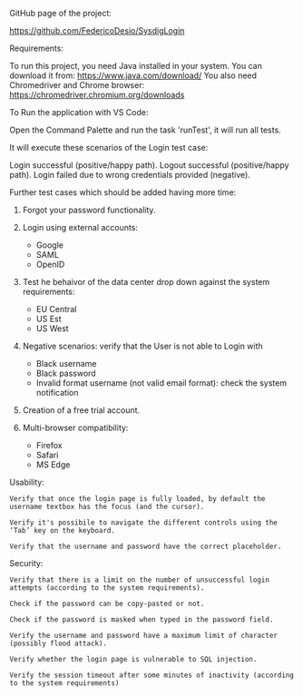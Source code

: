 GitHub page of the project:

https://github.com/FedericoDesio/SysdigLogin

Requirements:

To run this project, you need Java installed in your system. You can download it from: https://www.java.com/download/
You also need Chromedriver and Chrome browser: https://chromedriver.chromium.org/downloads

To Run the application with VS Code:

Open the Command Palette and run the task 'runTest', it will run all tests.

It will execute these scenarios of the Login test case:

Login successful (positive/happy path).
Logout successful (positive/happy path).
Login failed due to wrong credentials provided (negative).

Further test cases which should be added having more time:


1) Forgot your password functionality.

2) Login using external accounts:
    - Google
    - SAML
    - OpenID

3) Test he behaivor of the data center drop down against the system requirements:
    - EU Central
    - US Est
    - US West

4) Negative scenarios: verify that the User is not able to Login with 
    - Black username
    - Black password
    - Invalid format username (not valid email format): check the system notification

5) Creation of a free trial account.

6) Multi-browser compatibility:
    - Firefox
    - Safari
    - MS Edge

Usability:

    Verify that once the login page is fully loaded, by default the username textbox has the focus (and the cursor).

    Verify it's possibile to navigate the different controls using the ‘Tab’ key on the keyboard.

    Verify that the username and password have the correct placeholder.

Security:

    Verify that there is a limit on the number of unsuccessful login attempts (according to the system requirements).

    Check if the password can be copy-pasted or not.

    Check if the password is masked when typed in the password field.

    Verify the username and password have a maximum limit of character (possibly flood attack).

    Verify whether the login page is vulnerable to SQL injection.

    Verify the session timeout after some minutes of inactivity (according to the system requirements)

